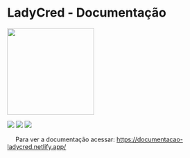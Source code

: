 # LadyCred - Documentação
<img src="https://documentacao-ladycred.netlify.app/assets/img/home_celular.png" width="200px">

<img src="https://img.shields.io/badge/Angular-9-orange"> <img src="https://img.shields.io/badge/Netlify-Deploy-blue"> <img src="https://img.shields.io/badge/Bootstrap-4.4.0-blueviolet">

<img src="https://documentacao-ladycred.netlify.app/assets/img/arrow.svg" width="15px"> Para ver a documentação acessar:
https://documentacao-ladycred.netlify.app/
